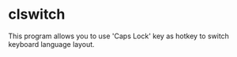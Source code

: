 # clswitch
This program allows you to use 'Caps Lock' key as hotkey to switch keyboard language layout.
